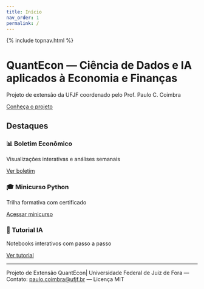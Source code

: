 ```yaml
---
title: Início
nav_order: 1
permalink: /
---
```


{% include topnav.html %}

<div class="qe-hero">
  <h1>QuantEcon — Ciência de Dados e IA aplicados à Economia e Finanças</h1>
  <p>Projeto de extensão da UFJF coordenado pelo Prof. Paulo C. Coimbra</p>
  <p><a class="btn btn-primary" href="{{ '/sobre/' | relative_url }}">Conheça o projeto</a></p>
</div>

## Destaques

<div class="qe-cards">
  <div class="qe-card">
    <h3>📊 Boletim Econômico</h3>
    <p>Visualizações interativas e análises semanais</p>
    <p><a class="btn" href="{{ '/boletim/' | relative_url }}">Ver boletim</a></p>
  </div>
  <div class="qe-card">
    <h3>🎓 Minicurso Python</h3>
    <p>Trilha formativa com certificado</p>
    <p><a class="btn" href="{{ '/minicurso/' | relative_url }}">Acessar minicurso</a></p>
  </div>
  <div class="qe-card">
    <h3>🧪 Tutorial IA</h3>
    <p>Notebooks interativos com passo a passo</p>
    <p><a class="btn" href="{{ '/tutorial/' | relative_url }}">Ver tutorial</a></p>
  </div>
</div>

---

<p class="qe-footer">
  Projeto de Extensão QuantEcon| Universidade Federal de Juiz de Fora — 
  Contato: <a href="mailto:paulo.coimbra@ufjf.br">paulo.coimbra@ufjf.br</a> — Licença MIT
</p>

